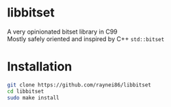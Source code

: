 # libbitset

A very opinionated bitset library in C99  
Mostly safely oriented and inspired by C++ `std::bitset`

# Installation
```bash
git clone https://github.com/raynei86/libbitset
cd libbitset
sudo make install
```
